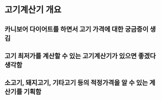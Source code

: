 # 고기계산기 개요
## 카니보어 다이어트를 하면서 고기 가격에 대한 궁금증이 생김
## 고기 최저가를 계산할 수 있는 고기계산기가 있으면 좋겠다 생각함 
## 소고기, 돼지고기, 기타고기 등의 적정가격을 알 수 있는 계산기를 기획함
